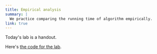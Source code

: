 ```yaml
---
title: Empirical analysis
summary: |
  We practice comparing the running time of algorithm empirically.
link: true
---
```


Today's lab is a handout.

Here's [the code for the lab](../files/MaxContiguousSubsequenceSum.java).
